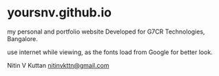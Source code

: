 # yoursnv.github.io
my personal and portfolio website
Developed for G7CR Technologies, Bangalore.

use internet while viewing, as the fonts load from Google for better look.


Nitin V Kuttan
nitinvkttn@gmail.com
